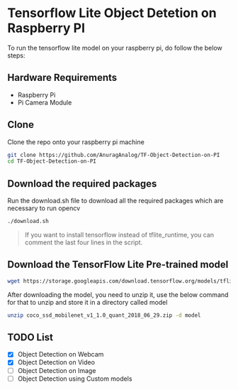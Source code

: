 # Tensorflow Lite Object Detetion on Raspberry PI

To run the tensorflow lite model on your raspberry pi, do follow the below steps:

## Hardware Requirements

* Raspberry Pi
* Pi Camera Module

## Clone

Clone the repo onto your raspberry pi machine

```bash
git clone https://github.com/AnuragAnalog/TF-Object-Detection-on-PI
cd TF-Object-Detection-on-PI
```

## Download the required packages

Run the download.sh file to download all the required packages which are necessary to run opencv

```bash
./download.sh
```

> If you want to install tensorflow instead of tflite_runtime, you can comment the last four lines in the script.

## Download the TensorFlow Lite Pre-trained model

```bash
wget https://storage.googleapis.com/download.tensorflow.org/models/tflite/coco_ssd_mobilenet_v1_1.0_quant_2018_06_29.zip
```

After downloading the model, you need to unzip it, use the below command for that to unzip and store it in a directory called model

```bash
unzip coco_ssd_mobilenet_v1_1.0_quant_2018_06_29.zip -d model
```

## TODO List

- [x] Object Detection on Webcam
- [x] Object Detection on Video
- [ ] Object Detection on Image
- [ ] Object Detection using Custom models
